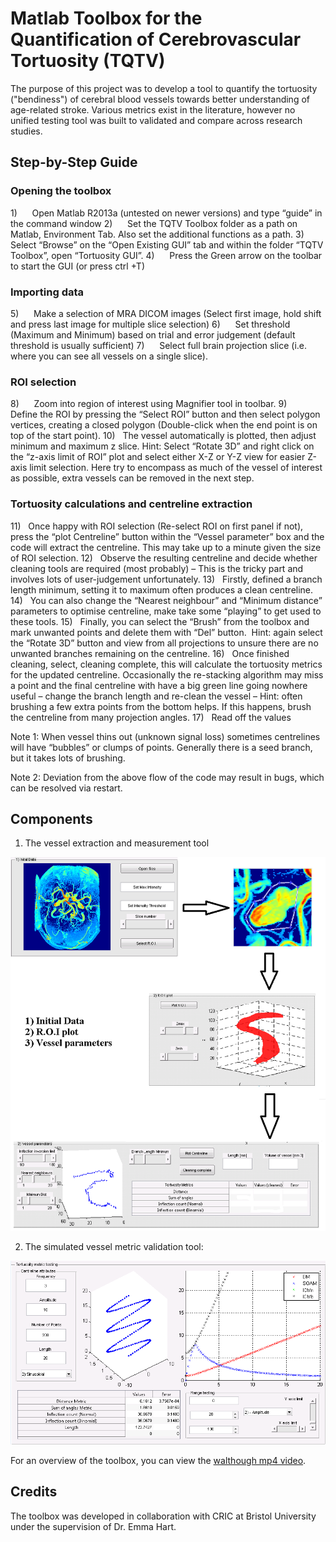 # Matlab Toolbox for the Quantification of Cerebrovascular Tortuosity (TQTV)

The purpose of this project was to develop a tool to quantify the tortuosity ("bendiness") of cerebral blood vessels towards better understanding of age-related stroke. Various metrics exist in the literature, however no unified testing tool was built to validated and compare across research studies. 

## Step-by-Step Guide

### Opening the toolbox
1)      Open Matlab R2013a (untested on newer versions) and type “guide” in the command window
2)      Set the TQTV Toolbox folder as a path on Matlab, Environment Tab. Also set the additional functions as a path.
3)      Select “Browse” on the “Open Existing GUI” tab and within the folder “TQTV Toolbox”, open “Tortuosity GUI”.
4)      Press the Green arrow on the toolbar to start the GUI (or press ctrl +T) 

### Importing data
5)      Make a selection of MRA DICOM images (Select first image, hold shift and press last image for multiple slice selection)
6)      Set threshold (Maximum and Minimum) based on trial and error judgement (default threshold is usually sufficient)
7)      Select full brain projection slice (i.e. where you can see all vessels on a single slice).

### ROI selection
8)      Zoom into region of interest using Magnifier tool in toolbar.
9)      Define the ROI by pressing the “Select ROI” button and then select polygon vertices, creating a closed polygon (Double-click when the end point is on top of the start point). 
10)     The vessel automatically is plotted, then adjust minimum and maximum z slice. Hint: Select “Rotate 3D” and right click on the “z-axis limit of ROI” plot and select either X-Z or Y-Z view for easier Z-axis limit selection. Here try to encompass as much of the vessel of interest as possible, extra vessels can be removed in the next step.

### Tortuosity calculations and centreline extraction
11)     Once happy with ROI selection (Re-select ROI on first panel if not), press the “plot Centreline” button within the “Vessel parameter” box and the code will extract the centreline. This may take up to a minute given the size of ROI selection. 
12)     Observe the resulting centreline and decide whether cleaning tools are required (most probably) – This is the tricky part and involves lots of user-judgement unfortunately.
13)     Firstly, defined a branch length minimum, setting it to maximum often produces a clean centreline.
14)     You can also change the “Nearest neighbour” and “Minimum distance” parameters to optimise centreline, make take some “playing” to get used to these tools. 
15)     Finally, you can select the “Brush” from the toolbox and mark unwanted points and delete them with “Del” button.  Hint: again select the “Rotate 3D” button and view from all projections to unsure there are no unwanted branches remaining on the centreline.
16)     Once finished cleaning, select, cleaning complete, this will calculate the tortuosity metrics for the updated centreline. Occasionally the re-stacking algorithm may miss a point and the final centreline with have a big green line going nowhere useful – change the branch length and re-clean the vessel – Hint: often brushing a few extra points from the bottom helps. If this happens, brush the centreline from many projection angles.
17)     Read off the values 

Note 1: When vessel thins out (unknown signal loss) sometimes centrelines will have “bubbles” or clumps of points. Generally there is a seed branch, but it takes lots of brushing.

Note 2: Deviation from the above flow of the code may result in bugs, which can be resolved via restart. 

## Components

1. The vessel extraction and measurement tool

![Tool1](./Tortuosity%20Paper%20Images/Figure_2.jpg)

2. The simulated vessel metric validation tool:

![Tool](./Tortuosity%20Paper%20Images/Figure_4.jpg)

For an overview of the toolbox, you can view the [walthough mp4 video](https://youtu.be/z_a9z4SmE-A).

## Credits

The toolbox was developed in collaboration with CRIC at Bristol University under the supervision of Dr. Emma Hart.
